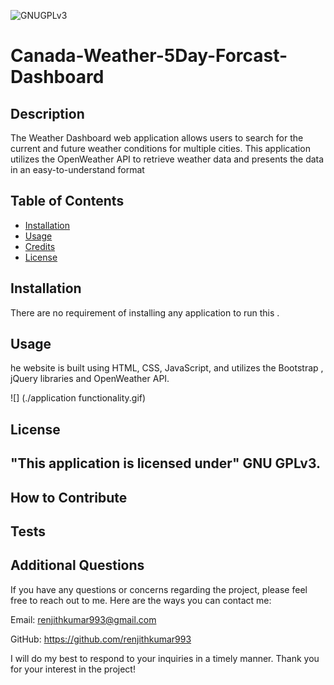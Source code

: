 
![GNUGPLv3](https://img.shields.io/badge/License-GNUGPLv3-Green)

# Canada-Weather-5Day-Forcast-Dashboard

## Description

The Weather Dashboard web application allows users to search for the current and future weather conditions for multiple cities. This application utilizes the OpenWeather API to retrieve weather data and presents the data in an easy-to-understand format

## Table of Contents

- [Installation](#installation) 
- [Usage](#usage)
- [Credits](#credits)
- [License](#license)

## Installation

There are no requirement of installing any application to run this .

## Usage

he website is built using HTML, CSS, JavaScript, and utilizes the Bootstrap , jQuery libraries and OpenWeather API.

![] (./application functionality.gif)


## License

"This application is licensed under" GNU GPLv3.
---

## How to Contribute



## Tests



## Additional Questions

If you have any questions or concerns regarding the project, please feel free to reach out to me. Here are the ways you can contact me:

Email: renjithkumar993@gmail.com

GitHub: https://github.com/renjithkumar993

I will do my best to respond to your inquiries in a timely manner. Thank you for your interest in the project!


